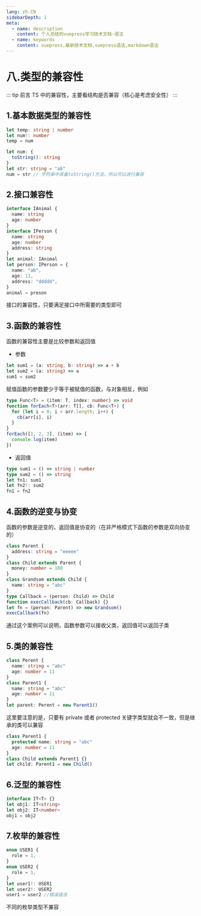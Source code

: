 ```yaml
---
lang: zh-CN
sidebarDepth: 1
meta:
  - name: description
    content: 个人总结的vuepress学习技术文档-语法
  - name: keywords
    content: vuepress,最新技术文档,vuepress语法,markdown语法
---
```


# 八.类型的兼容性

::: tip 前言
TS 中的兼容性，主要看结构是否兼容（核心是考虑安全性）
:::

## 1.基本数据类型的兼容性

```ts
let temp: string | number
let num!: number
temp = num
```

```ts
let num: {
  toString(): string
}
let str: string = "ab"
num = str // 字符串中具备toString()方法，所以可以进行兼容
```

## 2.接口兼容性

```ts
interface IAnimal {
  name: string
  age: number
}
interface IPerson {
  name: string
  age: number
  address: string
}
let animal: IAnimal
let person: IPerson = {
  name: "ab",
  age: 11,
  address: "ddddd",
}
animal = preson
```

接口的兼容性，只要满足接口中所需要的类型即可

## 3.函数的兼容性

函数的兼容性主要是比较参数和返回值

- 参数

```ts
let sum1 = (a: string, b: string) => a + b
let sum2 = (a: string) => a
sum1 = sum2
```

赋值函数的参数要少于等于被赋值的函数，与对象相反，例如

```ts
type Func<T> = (item: T, index: number) => void
function forEach<T>(arr: T[], cb: Func<T>) {
  for (let i = 0; i < arr.length; i++) {
    cb(arr[i], i)
  }
}
forEach([1, 2, 3], (item) => {
  console.log(item)
})
```

- 返回值

```ts
type sum1 = () => string | number
type sum2 = () => string
let fn1: sum1
let fn2!: sum2
fn1 = fn2
```

## 4.函数的逆变与协变

函数的参数是逆变的，返回值是协变的（在非严格模式下函数的参数是双向协变的）

```ts
class Parent {
  address: string = "eeeee"
}
class Child extends Parent {
  money: number = 100
}
class Grandsom extends Child {
  name: string = "abc"
}
type Callback = (person: Child) => Child
function execCallback(cb: Callback) {}
let fn = (person: Parent) => new Grandsom()
execCallback(fn)
```

通过这个案例可以说明，函数参数可以接收父类，返回值可以返回子类

## 5.类的兼容性

```ts
class Perent {
  name: string = "abc"
  age: number = 11
}
class Parent1 {
  name: string = "abc"
  age: number = 11
}
let parent: Perent = new Parent1()
```

这里要注意的是，只要有 private 或者 protected 关键字类型就会不一致，但是继承的类可以兼容

```ts
class Parent1 {
  protected name: string = "abc"
  age: number = 11
}
class Child extends Parent1 {}
let child: Parent1 = new Child()
```

## 6.泛型的兼容性

```ts
interface IT<T> {}
let obj1: IT<string>
let obj2: IT<number>
obj1 = obj2
```

## 7.枚举的兼容性

```ts
enum USER1 {
  role = 1,
}
enum USER2 {
  role = 1,
}
let user1!: USER1
let user2!: USER2
user1 = user2 //错误语法
```

不同的枚举类型不兼容
